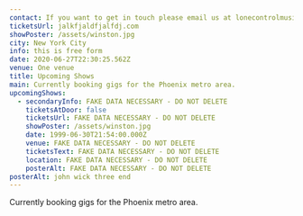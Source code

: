 ```yaml
---
contact: If you want to get in touch please email us at lonecontrolmusic@gmail.com
ticketsUrl: jalkfjaldfjalfdj.com
showPoster: /assets/winston.jpg
city: New York City
info: this is free form
date: 2020-06-27T22:30:25.562Z
venue: One venue
title: Upcoming Shows
main: Currently booking gigs for the Phoenix metro area.
upcomingShows:
  - secondaryInfo: FAKE DATA NECESSARY - DO NOT DELETE
    ticketsAtDoor: false
    ticketsUrl: FAKE DATA NECESSARY - DO NOT DELETE
    showPoster: /assets/winston.jpg
    date: 1999-06-30T21:54:00.000Z
    venue: FAKE DATA NECESSARY - DO NOT DELETE
    ticketsText: FAKE DATA NECESSARY - DO NOT DELETE
    location: FAKE DATA NECESSARY - DO NOT DELETE
    posterAlt: FAKE DATA NECESSARY - DO NOT DELETE
posterAlt: john wick three end
---
```

Currently booking gigs for the Phoenix metro area.